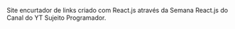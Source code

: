Site encurtador de links criado com React.js através da Semana React.js do Canal do YT Sujeito Programador.
